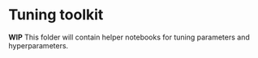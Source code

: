 # Tuning toolkit

**WIP** This folder will contain helper notebooks for tuning parameters and hyperparameters.
